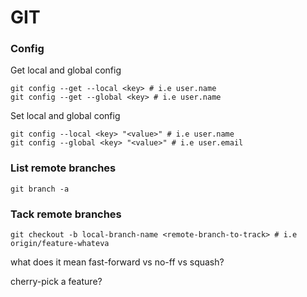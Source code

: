 # GIT

### Config
Get local and global config
```shell
git config --get --local <key> # i.e user.name
git config --get --global <key> # i.e user.name
```
Set local and global config
```shell
git config --local <key> "<value>" # i.e user.name
git config --global <key> "<value>" # i.e user.email
```

### List remote branches
```shell
git branch -a
```

### Tack remote branches
```shell
git checkout -b local-branch-name <remote-branch-to-track> # i.e origin/feature-whateva
```

what does it mean fast-forward vs no-ff vs squash?

cherry-pick a feature?